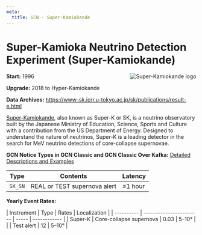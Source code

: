 ```yaml
---
meta:
  title: GCN - Super-Kamiokande
---
```


# Super-Kamioka Neutrino Detection Experiment (Super-Kamiokande)

<img 
  src="/_static/img/sk-logo.png"
  align="right"
  alt="Super-Kamiokande logo"
  className="grid-col-6 mobile-lg:grid-col-4 tablet:grid-col-2 desktop:grid-col-3"
/>

**Start:** 1996

**Upgrade:** 2018 to Hyper-Kamiokande

**Data Archives:**
https://www-sk.icrr.u-tokyo.ac.jp/sk/publications/result-e.html

[Super-Kamiokande](https://www-sk.icrr.u-tokyo.ac.jp/sk/index-e.html), also known as Super-K or SK, is a neutrino observatory built by the Japanese Ministry of Education, Science, Sports and Culture with a contribution from the US Department of Energy. Designed to understand the nature of neutrinos, Super-K is a leading detector in the search for MeV neutrino detections of core-collapse supernovae.

**GCN Notice Types in GCN Classic and GCN Classic Over Kafka:**
[Detailed Descriptions and Examples](https://gcn.gsfc.nasa.gov/snews.html)

| Type    | Contents                     | Latency     |
| ------- | ---------------------------- | ----------- |
| `SK_SN` | REAL or TEST supernova alert | &leq;1 hour |

**Yearly Event Rates:**

<div className="overflow-table">
| Instrument | Type                    | Rates | Localization |
| ---------- | ----------------------- | ----- | ------------ |
| Super-K    | Core-collapse supernova | 0.03  | 5–10°        |
|            | Test alert              | 12    | 5–10°        |
</div>
